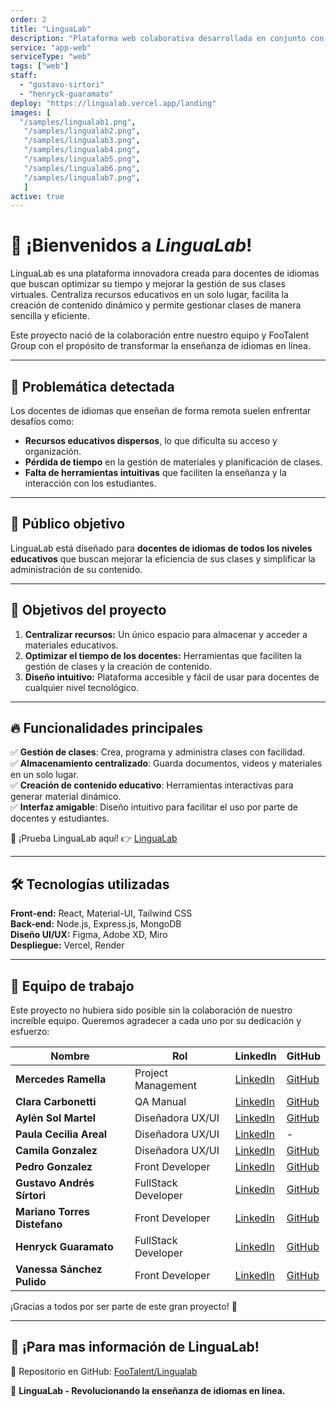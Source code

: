 ```yaml
---
order: 2
title: "LinguaLab"
description: "Plataforma web colaborativa desarrollada en conjunto con FooTalent Group. Su objetivo es optimizar la enseñanza de idiomas, centralizando recursos y facilitando la gestión de clases virtuales. Con un diseño intuitivo y herramientas especializadas, la plataforma mejora la eficiencia de los docentes en la creación y administración de contenido educativo."
service: "app-web"
serviceType: "web"
tags: ["web"]
staff:
  - "gustavo-sirtori"
  - "henryck-guaramato"
deploy: "https://lingualab.vercel.app/landing"
images: [
  "/samples/lingualab1.png",
   "/samples/lingualab2.png",
   "/samples/lingualab3.png",
   "/samples/lingualab4.png",
   "/samples/lingualab5.png",
   "/samples/lingualab6.png",
   "/samples/lingualab7.png",
   ]
active: true
---
```


# 🚀 ¡Bienvenidos a *LinguaLab*! 

LinguaLab es una plataforma innovadora creada para docentes de idiomas que buscan optimizar su tiempo y mejorar la gestión de sus clases virtuales. Centraliza recursos educativos en un solo lugar, facilita la creación de contenido dinámico y permite gestionar clases de manera sencilla y eficiente.

Este proyecto nació de la colaboración entre nuestro equipo y FooTalent Group con el propósito de transformar la enseñanza de idiomas en línea.

---

## 🎯 Problemática detectada

Los docentes de idiomas que enseñan de forma remota suelen enfrentar desafíos como:

- **Recursos educativos dispersos**, lo que dificulta su acceso y organización.
- **Pérdida de tiempo** en la gestión de materiales y planificación de clases.
- **Falta de herramientas intuitivas** que faciliten la enseñanza y la interacción con los estudiantes.

---

## 👥 Público objetivo

LinguaLab está diseñado para **docentes de idiomas de todos los niveles educativos** que buscan mejorar la eficiencia de sus clases y simplificar la administración de su contenido.

---

## 🚀 Objetivos del proyecto

1. **Centralizar recursos:** Un único espacio para almacenar y acceder a materiales educativos.
2. **Optimizar el tiempo de los docentes:** Herramientas que faciliten la gestión de clases y la creación de contenido.
3. **Diseño intuitivo:** Plataforma accesible y fácil de usar para docentes de cualquier nivel tecnológico.

---

## 🔥 Funcionalidades principales

✅ **Gestión de clases**: Crea, programa y administra clases con facilidad.  
✅ **Almacenamiento centralizado**: Guarda documentos, videos y materiales en un solo lugar.  
✅ **Creación de contenido educativo**: Herramientas interactivas para generar material dinámico.  
✅ **Interfaz amigable**: Diseño intuitivo para facilitar el uso por parte de docentes y estudiantes.

🔗 ¡Prueba LinguaLab aquí! 👉 [LinguaLab](https://lingualab.vercel.app/)

---

## 🛠️ Tecnologías utilizadas

**Front-end:** React, Material-UI, Tailwind CSS  
**Back-end:** Node.js, Express.js, MongoDB  
**Diseño UI/UX:** Figma, Adobe XD, Miro  
**Despliegue:** Vercel, Render  

---

## 💼 Equipo de trabajo

Este proyecto no hubiera sido posible sin la colaboración de nuestro increíble equipo. Queremos agradecer a cada uno por su dedicación y esfuerzo:

| Nombre                         | Rol                       | LinkedIn                                                                                  | GitHub                                                               |
|--------------------------------|---------------------------|-------------------------------------------------------------------------------------------|----------------------------------------------------------------------|
| **Mercedes Ramella**           | Project Management        | [LinkedIn](https://www.linkedin.com/in/mercedes-ramella/)                                 | [GitHub](https://github.com/MechiRamella)                               |
| **Clara Carbonetti**           | QA Manual                 | [LinkedIn](https://www.linkedin.com/in/clara-carbonetti-76719a6/)                         | [GitHub](https://github.com/claruchis)                                  |
| **Aylén Sol Martel**           | Diseñadora UX/UI          | [LinkedIn](https://www.linkedin.com/in/aylen-sol-martel/)                                 | [GitHub](https://github.com/MAAY7001)                                  |
| **Paula Cecilia Areal**        | Diseñadora UX/UI          | [LinkedIn](https://www.linkedin.com/in/arealpaula/)                                       | -                                                                    |
| **Camila Gonzalez**            | Diseñadora UX/UI          | [LinkedIn](https://www.linkedin.com/in/laura-c-gonzalez/)                                 | [GitHub](https://github.com/Camila-Gon)                               |
| **Pedro Gonzalez**             | Front Developer           | [LinkedIn](https://www.linkedin.com/in/pedro-gonzalez-268321279/)                         | [GitHub](https://github.com/Simply92)                                   |
| **Gustavo Andrés Sírtori**     | FullStack Developer       | [LinkedIn](https://www.linkedin.com/in/gustavoandressirtori/)                             | [GitHub](https://github.com/gustsirt)                                   |
| **Mariano Torres Distefano**   | Front Developer           | [LinkedIn](https://www.linkedin.com/in/mariano-torres-distefano/)                         | [GitHub](https://github.com/Marianotd)                                 |
| **Henryck Guaramato**          | FullStack Developer       | [LinkedIn](https://www.linkedin.com/in/henryckg/)                                         | [GitHub](https://github.com/henryckg)                                   |
| **Vanessa Sánchez Pulido**     | Front Developer           | [LinkedIn](https://www.linkedin.com/in/dev-vanessan/)                                     | [GitHub](https://github.com/vanessann-dev)                             |

¡Gracias a todos por ser parte de este gran proyecto! 🙌

---

## 📢 ¡Para mas información de LinguaLab!

🔗 Repositorio en GitHub: [FooTalent/Lingualab](https://github.com/FooTalent/Lingualab)   

📌 **LinguaLab - Revolucionando la enseñanza de idiomas en línea.**
